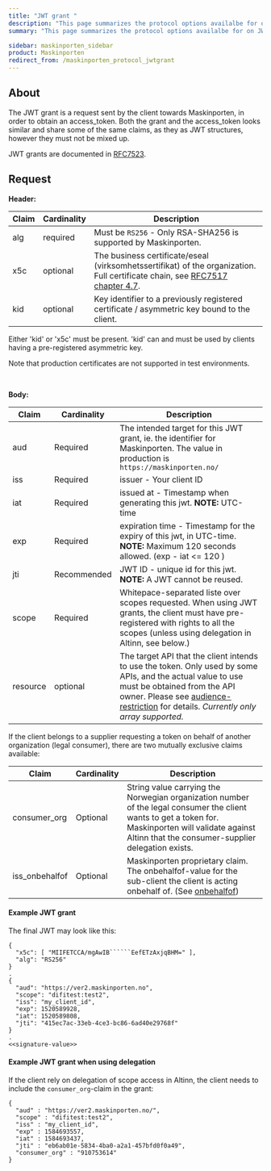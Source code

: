 ```yaml
---
title: "JWT grant "
description: "This page summarizes the protocol options availalbe for on JWT grants on the /token endpoint for Maskinporten"
summary: "This page summarizes the protocol options availalbe for on JWT grants on the /token endpoint for Maskinporten"

sidebar: maskinporten_sidebar
product: Maskinporten
redirect_from: /maskinporten_protocol_jwtgrant
---
```


## About

The JWT grant is a request sent by the client towards Maskinporten, in order to obtain an access_token.  Both the grant and the access_token looks similar and share some of the same claims, as they as JWT structures, however they must not be mixed up.

JWT grants are documented in [RFC7523](https://tools.ietf.org/html/rfc7523).

## Request



**Header:**

| Claim  | Cardinality | Description  |
| --- | --- | --- |
| alg | required | Must be `RS256` - Only RSA-SHA256 is supported by Maskinporten. |   
| x5c | optional | The business certificate/eseal (virksomhetssertifikat) of the organization. Full certificate chain, see [RFC7517 chapter 4.7](https://tools.ietf.org/html/rfc7517#section-4.7). |
| kid |  optional | Key identifier to a previously registered certificate / asymmetric key   bound to the client.     |


Either 'kid' or 'x5c' must be present. 'kid' can and must be used by clients having a pre-registered asymmetric key.

Note that production certificates are not supported in test environments.

&nbsp;

**Body:**

| Claim  |  Cardinality | Description  |
| --- | --- |--- |
|aud| Required | The intended target for this JWT grant, ie. the identifier for Maskinporten.   The value in production is `https://maskinporten.no/`  |
|iss| Required |issuer - Your client ID |
|iat| Required| issued at - Timestamp when generating this jwt.  **NOTE:** UTC-time|
|exp| Required| expiration time - Timestamp for the expiry of this jwt,  in UTC-time. **NOTE:** Maximum 120 seconds allowed. (exp - iat <= 120 )|
|jti|Recommended | JWT ID - unique id for this jwt. **NOTE:** A JWT cannot be reused. |
|scope| Required| Whitepace-separated liste over scopes requested.  When using JWT grants, the client must have pre-registered with rights to all the scopes (unless using delegation in Altinn, see below.) |
| resource   | optional  | The target API that the client intends to use the token. Only used by some APIs, and the actual value to use must be obtained from the API owner. Please see [audience-restriction]({{site.baseurl}}/docs/Maskinporten/maskinporten_func_audience_restricted_tokens) for details. *Currently only array supported.*  |   


If the client belongs to a supplier requesting a token on behalf of another organization (legal consumer), there are two mutually exclusive claims available:

| Claim  |  Cardinality | Description  |
| --- | --- |--- |
|consumer_org| Optional |  String value carrying the Norwegian organization number of the legal consumer the client wants to get a token for. Maskinporten will validate against Altinn that the consumer-supplier delegation exists.  |
|iss_onbehalfof| Optional | Maskinporten proprietary claim.  The onbehalfof-value for the sub-client the client is acting onbehalf of.   (See  [onbehalfof]({{site.baseurl}}/docs/idporten/oidc/oidc_func_onbehalfof))|



#### Example JWT grant

The final JWT may look like this:

```
{
  "x5c": [ "MIIFETCCA/mgAwIB``````EefETzAxjqBHM=" ],
  "alg": "RS256"
}
.
{
  "aud": "https://ver2.maskinporten.no",
  "scope": "difitest:test2",
  "iss": "my_client_id",
  "exp": 1520589928,
  "iat": 1520589808,
  "jti": "415ec7ac-33eb-4ce3-bc86-6ad40e29768f"
}
.
<<signature-value>>
```

#### Example JWT grant when using delegation

If the client rely on delegation of scope access in Altinn, the client needs to include the `consumer_org`-claim in the grant:

```
{
  "aud" : "https://ver2.maskinporten.no/",
  "scope" : "difitest:test2",
  "iss" : "my_client_id",
  "exp" : 1584693557,
  "iat" : 1584693437,
  "jti" : "eb6ab01e-5834-4ba0-a2a1-457bfd0f0a49",
  "consumer_org" : "910753614"
}
```
